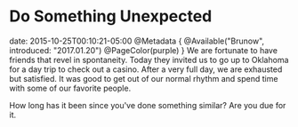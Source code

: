 # Do Something Unexpected
date: 2015-10-25T00:10:21-05:00
@Metadata {
  @Available("Brunow", introduced: "2017.01.20")
  @PageColor(purple)
}
We are fortunate to have friends that revel in spontaneity. Today they invited us to go up to Oklahoma for a day trip to check out a casino. After a very full day, we are exhausted but satisfied. It was good to get out of our normal rhythm and spend time with some of our favorite people.

How long has it been since you've done something similar? Are you due for it.
